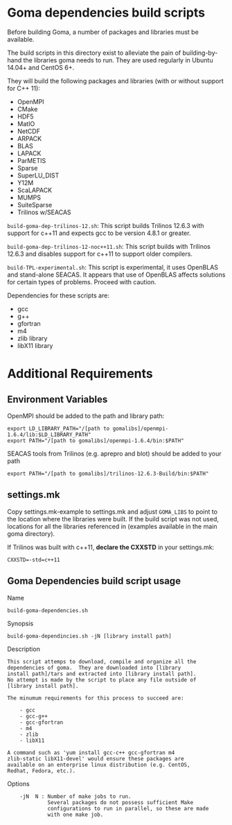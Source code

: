 # Goma dependencies build scripts

Before building Goma, a number of packages and libraries must be available.

The build scripts in this directory exist to alleviate the pain of building-by-hand the libraries goma needs to run. They are used regularly in Ubuntu 14.04+ and CentOS 6+.

They will build the following packages and libraries (with or without support for C++ 11):

* OpenMPI
* CMake
* HDF5
* MatIO
* NetCDF
* ARPACK
* BLAS
* LAPACK
* ParMETIS
* Sparse
* SuperLU_DIST
* Y12M
* ScaLAPACK
* MUMPS
* SuiteSparse
* Trilinos w/SEACAS


`build-goma-dep-trilinos-12.sh`: This script builds Trilinos 12.6.3
 with support for c++11 and expects gcc to be version 4.8.1 or greater.

`build-goma-dep-trilinos-12-noc++11.sh`: This script builds with Trilinos
12.6.3 and disables support for c++11 to support older compilers.

`build-TPL-experimental.sh`: This script is experimental, it uses OpenBLAS
and stand-alone SEACAS. It appears that use of OpenBLAS affects solutions
for certain types of problems. Proceed with caution.

Dependencies for these scripts are:

* gcc
* g++
* gfortran
* m4
* zlib library
* libX11 library             

# Additional Requirements

## Environment Variables
OpenMPI should be added to the path and library path:

    export LD_LIBRARY_PATH="/[path to gomalibs]/openmpi-1.6.4/lib:$LD_LIBRARY_PATH"
    export PATH="/[path to gomalibs]/openmpi-1.6.4/bin:$PATH"

SEACAS tools from Trilinos (e.g. aprepro and blot) should be added to
your path

    export PATH="/[path to gomalibs]/trilinos-12.6.3-Build/bin:$PATH"  

## settings.mk

Copy settings.mk-example to settings.mk and adjust `GOMA_LIBS` to point to the location where the libraries were built. If the build script was not used, locations for all the libraries referenced in  (examples available in the main goma directory).

If Trilinos was built with c++11, **declare the CXXSTD** in your settings.mk:

    CXXSTD=-std=c++11


## Goma Dependencies build script usage

Name

	build-goma-dependencies.sh

Synopsis

	build-goma-dependincies.sh -jN [library install path]

Description

	This script attemps to download, compile and organize all the
	dependencies of goma.  They are downloaded into [library
	install path]/tars and extracted into [library install path].
	No attempt is made by the script to place any file outside of
	[library install path].

	The minumum requirements for this process to succeed are:
	    
	    - gcc
	    - gcc-g++
	    - gcc-gfortran
	    - m4
	    - zlib
	    - libX11

	A command such as 'yum install gcc-c++ gcc-gfortran m4
	zlib-static libX11-devel' would ensure these packages are
	available on an enterprise linux distribution (e.g. CentOS,
	Redhat, Fedora, etc.).

Options

        -jN  N : Number of make jobs to run.
                 Several packages do not possess sufficient Make
                 configurations to run in parallel, so these are made
                 with one make job.

